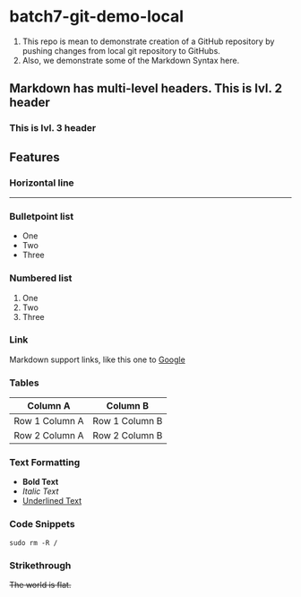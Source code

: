 # batch7-git-demo-local

1. This repo is mean to demonstrate creation of a GitHub repository by pushing changes from local git repository to GitHubs.
2. Also, we demonstrate some of the Markdown Syntax here.

## Markdown has multi-level headers. This is lvl. 2 header
### This is lvl. 3 header

## Features

### Horizontal line
---

### Bulletpoint list

* One
* Two
* Three

### Numbered list

1. One
1. Two
1. Three

### Link

Markdown support links, like this one to [Google](https://google.com)

### Tables

| Column A       | Column B       |
|----------------|----------------|
| Row 1 Column A | Row 1 Column B |
| Row 2 Column A | Row 2 Column B |

### Text Formatting

* <b>Bold Text</b>
* <i>Italic Text</i>
* <u>Underlined Text</u>

### Code Snippets
`sudo rm -R /`

### Strikethrough
~~The world is flat.~~

